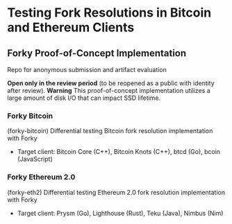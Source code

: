 # Testing Fork Resolutions in Bitcoin and Ethereum Clients
## Forky Proof-of-Concept Implementation
Repo for anonymous submission and artifact evaluation

**Open only in the review period** (to be reopened as a public with identity after review).
**Warning** This proof-of-concept implementation utilizes a large amount of disk I/O that can impact SSD lifetime.

### Forky Bitcoin
(forky-bitcoin) Differential testing Bitcoin fork resolution implementation with Forky
* Target client: Bitcoin Core (C++), Bitcoin Knots (C++), btcd (Go), bcoin (JavaScript)

### Forky Ethereum 2.0
(forky-eth2) Differential testing Ethereum 2.0 fork resolution implementation with Forky
* Target client: Prysm (Go), Lighthouse (Rust), Teku (Java), Nimbus (Nim)
